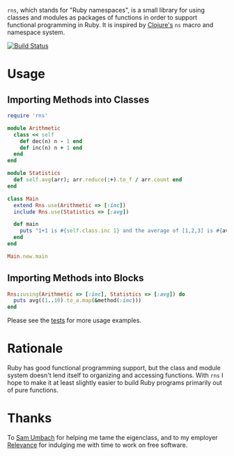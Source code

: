 `rns`, which stands for "Ruby namespaces", is a small library for
using classes and modules as packages of functions in order to support
functional programming in Ruby.  It is inspired by
[Clojure's](http://clojure.org) `ns` macro and namespace system.

[![Build Status](https://secure.travis-ci.org/alandipert/rns.png)](http://travis-ci.org/alandipert/rns)

# Usage

## Importing Methods into Classes

```ruby
require 'rns'

module Arithmetic
  class << self
    def dec(n) n - 1 end
    def inc(n) n + 1 end
  end
end

module Statistics
  def self.avg(arr); arr.reduce(:+).to_f / arr.count end
end

class Main
  extend Rns.use(Arithmetic => [:inc])
  include Rns.use(Statistics => [:avg])

  def main
    puts "1+1 is #{self.class.inc 1} and the average of [1,2,3] is #{avg [1,2,3]}"
  end
end

Main.new.main
```

## Importing Methods into Blocks

```ruby
Rns::using(Arithmetic => [:inc], Statistics => [:avg]) do
  puts avg((1..10).to_a.map(&method(:inc)))
end
```

Please see the
[tests](https://github.com/alandipert/rns/tree/master/spec/rns) for more
usage examples.

# Rationale

Ruby has good functional programming support, but the class and module
system doesn't lend itself to organizing and accessing functions.
With `rns` I hope to make it at least slightly easier to build Ruby
programs primarily out of pure functions.

# Thanks

To [Sam Umbach](https://twitter.com/samumbach) for helping me tame the
eigenclass, and to my employer [Relevance](http://thinkrelevance.com)
for indulging me with time to work on free software.
